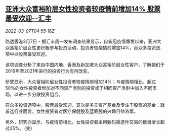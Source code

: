 <!--1646629262000-->
[亚洲大众富裕阶层女性投资者较疫情前增加14% 股票最受欢迎--汇丰](https://cn.reuters.com/article/hsbc-survey-asian-female-investors-0307-idCNKBS2L40CD)
------

<div><i>2022-03-07T04:55:16Z</i></div><p>路透香港3月7日 - 据汇丰周一发布调查结果显示，自新冠疫情爆发以来，亚洲大众富裕阶层女性更积极参与投资活动，投资者较疫情前增加14%，而众多投资选项中以股票最受欢迎。</p><p>该项调查分析了来自中国内地、香港及新加坡大众富裕阶层女性客户，了解她们于2019年至2021年进行的投资行为有何改变。</p><p>研究显示，大众富裕阶层女性投资者较疫情前增加14%；与疫情前相比，超过50%的女性投资者增加对不同资产类别的投资或于相同资产类别中加入不同市场，以进一步分散投资组合。</p><p>在众多投资选项中，股票最受欢迎，其次是多元资产基金及专注于股票的基金；就首选行业而言，女性投资者对医疗保健股及蓝筹股的兴趣日益浓厚。</p><p>另外，研究亦显示，与疫情前相比，女性投资者采用数码渠道作交易的数目增长超过25%。（完）</p>
